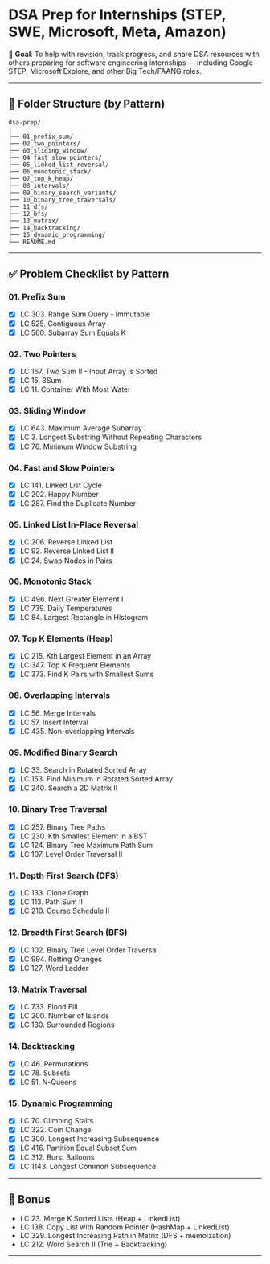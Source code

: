 # DSA Prep for Internships (STEP, SWE, Microsoft, Meta, Amazon)

  
🎯 **Goal**: To help with revision, track progress, and share DSA resources with others preparing for software engineering internships — including Google STEP, Microsoft Explore, and other Big Tech/FAANG roles.

---

## 📂 Folder Structure (by Pattern)

```
dsa-prep/
│
├── 01_prefix_sum/
├── 02_two_pointers/
├── 03_sliding_window/
├── 04_fast_slow_pointers/
├── 05_linked_list_reversal/
├── 06_monotonic_stack/
├── 07_top_k_heap/
├── 08_intervals/
├── 09_binary_search_variants/
├── 10_binary_tree_traversals/
├── 11_dfs/
├── 12_bfs/
├── 13_matrix/
├── 14_backtracking/
├── 15_dynamic_programming/
└── README.md
```

---

## ✅ Problem Checklist by Pattern

### 01. Prefix Sum
- [x] LC 303. Range Sum Query - Immutable
- [x] LC 525. Contiguous Array
- [x] LC 560. Subarray Sum Equals K

### 02. Two Pointers
- [x] LC 167. Two Sum II - Input Array is Sorted
- [x] LC 15. 3Sum
- [x] LC 11. Container With Most Water

### 03. Sliding Window
- [x] LC 643. Maximum Average Subarray I
- [x] LC 3. Longest Substring Without Repeating Characters
- [x] LC 76. Minimum Window Substring

### 04. Fast and Slow Pointers
- [x] LC 141. Linked List Cycle
- [x] LC 202. Happy Number
- [x] LC 287. Find the Duplicate Number

### 05. Linked List In-Place Reversal
- [x] LC 206. Reverse Linked List
- [x] LC 92. Reverse Linked List II
- [x] LC 24. Swap Nodes in Pairs

### 06. Monotonic Stack
- [x] LC 496. Next Greater Element I
- [x] LC 739. Daily Temperatures
- [x] LC 84. Largest Rectangle in Histogram

### 07. Top K Elements (Heap)
- [x] LC 215. Kth Largest Element in an Array
- [x] LC 347. Top K Frequent Elements
- [x] LC 373. Find K Pairs with Smallest Sums

### 08. Overlapping Intervals
- [x] LC 56. Merge Intervals
- [x] LC 57. Insert Interval
- [x] LC 435. Non-overlapping Intervals

### 09. Modified Binary Search
- [x] LC 33. Search in Rotated Sorted Array
- [x] LC 153. Find Minimum in Rotated Sorted Array
- [x] LC 240. Search a 2D Matrix II

### 10. Binary Tree Traversal
- [x] LC 257. Binary Tree Paths
- [x] LC 230. Kth Smallest Element in a BST
- [x] LC 124. Binary Tree Maximum Path Sum
- [x] LC 107. Level Order Traversal II

### 11. Depth First Search (DFS)
- [x] LC 133. Clone Graph
- [x] LC 113. Path Sum II
- [x] LC 210. Course Schedule II

### 12. Breadth First Search (BFS)
- [x] LC 102. Binary Tree Level Order Traversal
- [x] LC 994. Rotting Oranges
- [x] LC 127. Word Ladder

### 13. Matrix Traversal
- [x] LC 733. Flood Fill
- [x] LC 200. Number of Islands
- [x] LC 130. Surrounded Regions

### 14. Backtracking
- [x] LC 46. Permutations
- [x] LC 78. Subsets
- [x] LC 51. N-Queens

### 15. Dynamic Programming
- [x] LC 70. Climbing Stairs
- [x] LC 322. Coin Change
- [x] LC 300. Longest Increasing Subsequence
- [x] LC 416. Partition Equal Subset Sum
- [x] LC 312. Burst Balloons
- [x] LC 1143. Longest Common Subsequence

---

## 🌟 Bonus 
- LC 23. Merge K Sorted Lists (Heap + LinkedList)
- LC 138. Copy List with Random Pointer (HashMap + LinkedList)
- LC 329. Longest Increasing Path in Matrix (DFS + memoization)
- LC 212. Word Search II (Trie + Backtracking)

---
